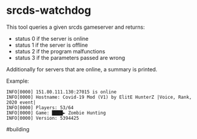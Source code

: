 # srcds-watchdog

This tool queries a given srcds gameserver and returns:

* status 0 if the server is online
* status 1 if the server is offline
* status 2 if the program malfunctions
* status 3 if the parameters passed are wrong

Additionally for servers that are online, a summary is printed.

Example:

```
INFO[0000] 151.80.111.130:27015 is online               
INFO[0000] Hostname: Covid-19 Mod (V1) by ElitE HunterZ |Voice, Rank, 2020 event| 
INFO[0000] Players: 53/64                                
INFO[0000] Game: ████► Zombie Hunting                   
INFO[0000] Version: 5394425   
```


#building
